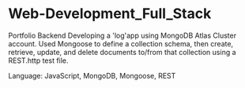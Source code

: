 # Web-Development_Full_Stack
Portfolio Backend
Developing a 'log'app using MongoDB Atlas Cluster account. Used Mongoose to define a collection schema, then create, retrieve, update, and delete documents to/from that collection using a REST.http test file.

Language:
JavaScript, MongoDB, Mongoose, REST
